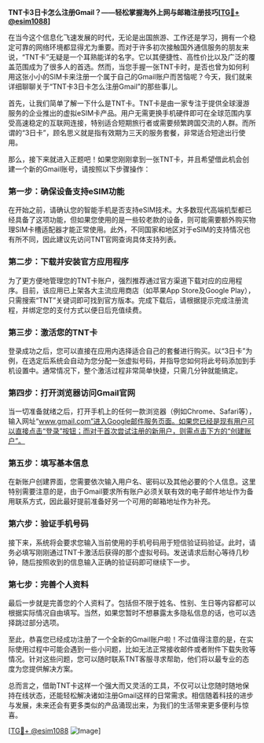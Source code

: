 **TNT卡3日卡怎么注册Gmail？——轻松掌握海外上网与邮箱注册技巧[[TG💪+ @esim1088](https://t.me/s/esim1088)]**

在当今这个信息化飞速发展的时代，无论是出国旅游、工作还是学习，拥有一个稳定可靠的网络环境都显得尤为重要。而对于许多初次接触国外通信服务的朋友来说，“TNT卡”无疑是一个耳熟能详的名字。它以其便捷性、高性价比以及广泛的覆盖范围成为了很多人的首选。然而，当您手握一张TNT卡时，是否也曾为如何利用这张小小的SIM卡来注册一个属于自己的Gmail账户而苦恼呢？今天，我们就来详细聊聊关于“TNT卡3日卡怎么注册Gmail”的那些事儿。

首先，让我们简单了解一下什么是TNT卡。TNT卡是由一家专注于提供全球漫游服务的企业推出的虚拟eSIM卡产品。用户无需更换手机硬件即可在全球范围内享受高速稳定的互联网连接，特别适合短期旅行者或需要频繁跨国交流的人群。而所谓的“3日卡”，顾名思义就是指有效期为三天的服务套餐，非常适合短途出行使用。

那么，接下来就进入正题吧！如果您刚刚拿到一张TNT卡，并且希望借此机会创建一个新的Gmail账号，请按照以下步骤操作：

### 第一步：确保设备支持eSIM功能
在开始之前，请确认您的智能手机是否支持eSIM技术。大多数现代高端机型都已经具备了这项功能，但如果您使用的是一些较老款的设备，则可能需要额外购买物理SIM卡槽适配器才能正常使用。此外，不同国家和地区对于eSIM的支持情况也有所不同，因此建议先访问TNT官网查询具体支持列表。

### 第二步：下载并安装官方应用程序
为了更方便地管理您的TNT卡账户，强烈推荐通过官方渠道下载对应的应用程序。目前，该应用已上架各大主流应用商店（如苹果App Store及Google Play），只需搜索“TNT”关键词即可找到官方版本。完成下载后，请根据提示完成注册流程，并绑定您的支付方式以便日后充值续费。

### 第三步：激活您的TNT卡
登录成功之后，您可以直接在应用内选择适合自己的套餐进行购买。以“3日卡”为例，在选定后系统会自动为您分配一张虚拟号码，并指导您如何将此号码添加到手机设置中。通常情况下，整个激活过程非常简单快捷，只需几分钟就能搞定。

### 第四步：打开浏览器访问Gmail官网
当一切准备就绪之后，打开手机上的任何一款浏览器（例如Chrome、Safari等），输入网址“www.gmail.com”进入Google邮件服务页面。如果您已经是现有用户可以直接点击“登录”按钮；而对于首次尝试注册的新用户，则需点击下方的“创建账户”。

### 第五步：填写基本信息
在新账户创建界面，您需要依次输入用户名、密码以及其他必要的个人信息。这里特别需要注意的是，由于Gmail要求所有账户必须关联有效的电子邮件地址作为备用联系方式，因此最好提前准备好另一个可用的邮箱地址作为补充。

### 第六步：验证手机号码
接下来，系统将会要求您输入当前使用的手机号码用于短信验证码验证。此时，请务必填写刚刚通过TNT卡激活后获得的那个虚拟号码。发送请求后耐心等待几秒钟，随后按照收到的信息输入正确的验证码即可继续下一步。

### 第七步：完善个人资料
最后一步就是完善您的个人资料了。包括但不限于姓名、性别、生日等内容都可以根据实际情况自由填写。当然，如果您暂时不想暴露太多隐私信息的话，也可以选择跳过部分选项。

至此，恭喜您已经成功注册了一个全新的Gmail账户啦！不过值得注意的是，在实际使用过程中可能会遇到一些小问题，比如无法正常接收邮件或者附件下载失败等情况。针对这些问题，您可以随时联系TNT客服寻求帮助，他们将以最专业的态度为您提供解决方案。

总而言之，借助TNT卡这样一个强大而又灵活的工具，不仅可以让您随时随地保持在线状态，还能轻松解决诸如注册Gmail这样的日常需求。相信随着科技的进步与发展，未来还会有更多类似的产品涌现出来，为我们的生活带来更多便利与惊喜。

[[TG💪+ @esim1088](https://t.me/s/esim1088) ![Image](https://i.postimg.cc/4NQfJmqS/Snipaste-2025-05-13-00-14-12.png)]